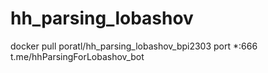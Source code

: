 # hh_parsing_lobashov
docker pull poratl/hh_parsing_lobashov_bpi2303
port *:666
t.me/hhParsingForLobashov_bot
